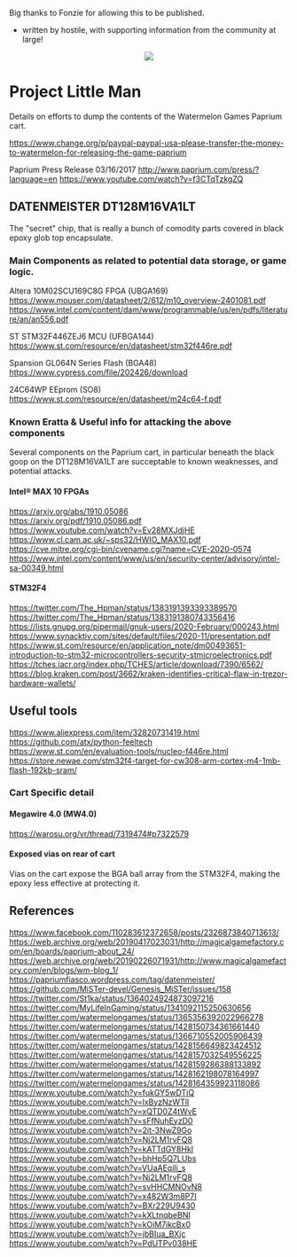 Big thanks to Fonzie for allowing this to be published.
- written by hostile, with supporting information from the community at large!
<p align="center">
<img src="https://github.com/ArcadeHustle/WatermelonPapriumDumpFonzieWMProjectLittleMan.jpg">
</p>

# Project Little Man 
Details on efforts to dump the contents of the Watermelon Games Paprium cart. 

https://www.change.org/p/paypal-paypal-usa-please-transfer-the-money-to-watermelon-for-releasing-the-game-paprium<br>

Paprium Press Release 03/16/2017
http://www.paprium.com/press/?language=en
https://www.youtube.com/watch?v=f3CTqTzkgZQ

## DATENMEISTER DT128M16VA1LT
The "secret" chip, that is really a bunch of comodity parts covered in black epoxy glob top encapsulate.<br>

### Main Components as related to potential data storage, or game logic. 
Altera 10M02SCU169C8G FPGA (UBGA169)<br>
https://www.mouser.com/datasheet/2/612/m10_overview-2401081.pdf<br>
https://www.intel.com/content/dam/www/programmable/us/en/pdfs/literature/an/an556.pdf

ST STM32F446ZEJ6 MCU (UFBGA144)<br>
https://www.st.com/resource/en/datasheet/stm32f446re.pdf<br>

Spansion GL064N Series Flash (BGA48)<br>
https://www.cypress.com/file/202426/download<br>

24C64WP EEprom (SO8)<br>
https://www.st.com/resource/en/datasheet/m24c64-f.pdf<br>

### Known Eratta & Useful info for attacking the above components
Several components on the Paprium cart, in particular beneath the black goop on the DT128M16VA1LT are succeptable to known weaknesses, and potential attacks.<br>

#### Intel® MAX 10 FPGAs
https://arxiv.org/abs/1910.05086<br>
https://arxiv.org/pdf/1910.05086.pdf<br>
https://www.youtube.com/watch?v=Ev28MXJdjHE<br>
https://www.cl.cam.ac.uk/~sps32/HWIO_MAX10.pdf<br>
https://cve.mitre.org/cgi-bin/cvename.cgi?name=CVE-2020-0574<br>
https://www.intel.com/content/www/us/en/security-center/advisory/intel-sa-00349.html<br>

#### STM32F4
https://twitter.com/The_Hpman/status/1383191393393389570<br>
https://twitter.com/The_Hpman/status/1383191380743356416<br>
https://lists.gnupg.org/pipermail/gnuk-users/2020-February/000243.html<br>
https://www.synacktiv.com/sites/default/files/2020-11/presentation.pdf<br>
https://www.st.com/resource/en/application_note/dm00493651-introduction-to-stm32-microcontrollers-security-stmicroelectronics.pdf<br>
https://tches.iacr.org/index.php/TCHES/article/download/7390/6562/<br>
https://blog.kraken.com/post/3662/kraken-identifies-critical-flaw-in-trezor-hardware-wallets/<br>

## Useful tools
https://www.aliexpress.com/item/32820731419.html<br>
https://github.com/atx/python-feeltech<br>
https://www.st.com/en/evaluation-tools/nucleo-f446re.html<br>
https://store.newae.com/stm32f4-target-for-cw308-arm-cortex-m4-1mb-flash-192kb-sram/<br>

### Cart Specific detail

#### Megawire 4.0 (MW4.0)
https://warosu.org/vr/thread/7319474#p7322579<br>

#### Exposed vias on rear of cart
Vias on the cart expose the BGA ball array from the STM32F4, making the epoxy less effective at protecting it. 

## References
https://www.facebook.com/110283612372658/posts/2326873840713613/<br>
https://web.archive.org/web/20190417023031/http://magicalgamefactory.com/en/boards/paprium-about_24/<br>
https://web.archive.org/web/20190226071931/http://www.magicalgamefactory.com/en/blogs/wm-blog_1/<br>
https://papriumfiasco.wordpress.com/tag/datenmeister/<br>
https://github.com/MiSTer-devel/Genesis_MiSTer/issues/158<br>
https://twitter.com/St1ka/status/1364024924873097216<br>
https://twitter.com/MyLifeInGaming/status/1341092115250630656<br>
https://twitter.com/watermelongames/status/1365356392022966278<br>
https://twitter.com/watermelongames/status/1428150734361661440<br>
https://twitter.com/watermelongames/status/1366710552005906439<br>
https://twitter.com/watermelongames/status/1428156649823424512<br>
https://twitter.com/watermelongames/status/1428157032549556225<br>
https://twitter.com/watermelongames/status/1428159286388133892<br>
https://twitter.com/watermelongames/status/1428162198078164997<br>
https://twitter.com/watermelongames/status/1428164359923118086<br>
https://www.youtube.com/watch?v=fukGY5wDTiQ<br>
https://www.youtube.com/watch?v=lxByzNzWTlI<br>
https://www.youtube.com/watch?v=xQTD0Z4tWvE<br>
https://www.youtube.com/watch?v=sFfNuhEyzD0<br>
https://www.youtube.com/watch?v=2it-3NwZ9Go<br>
https://www.youtube.com/watch?v=Nj2LM1rvFQ8<br>
https://www.youtube.com/watch?v=kATTdGY8HkI<br>
https://www.youtube.com/watch?v=bhHp5Q7LUbs<br>
https://www.youtube.com/watch?v=VUaAEqiIi_s<br>
https://www.youtube.com/watch?v=Nj2LM1rvFQ8<br>
https://www.youtube.com/watch?v=svHHCMNOvN8<br>
https://www.youtube.com/watch?v=x482W3m8P7I<br>
https://www.youtube.com/watch?v=BXr229U9430<br>
https://www.youtube.com/watch?v=kXLtnqbeBNI<br>
https://www.youtube.com/watch?v=kOiM7ikcBx0<br>
https://www.youtube.com/watch?v=jbBIua_BXjc<br>
https://www.youtube.com/watch?v=PdUTPv038HE<br>


